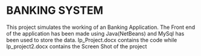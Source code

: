 # BANKING SYSTEM
This project simulates the working of an Banking Application.
The Front end of the application has been made using Java(NetBeans) and MySql has been used to store the data.
Ip_Project.docx contains the code while Ip_project2.docx contains the Screen Shot of the project 
